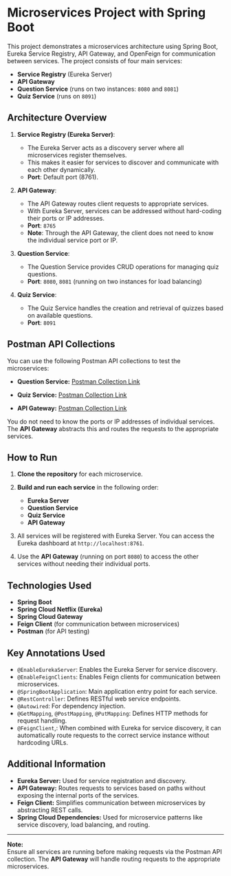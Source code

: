 # Microservices Project with Spring Boot

This project demonstrates a microservices architecture using Spring Boot, Eureka Service Registry, API Gateway, and OpenFeign for communication between services. The project consists of four main services:

- **Service Registry** (Eureka Server)
- **API Gateway**
- **Question Service** (runs on two instances: `8080` and `8081`)
- **Quiz Service** (runs on `8091`)

## Architecture Overview

1. **Service Registry (Eureka Server)**:

   - The Eureka Server acts as a discovery server where all microservices register themselves.
   - This makes it easier for services to discover and communicate with each other dynamically.
   - **Port**: Default port (8761).

2. **API Gateway**:

   - The API Gateway routes client requests to appropriate services.
   - With Eureka Server, services can be addressed without hard-coding their ports or IP addresses.
   - **Port**: `8765`
   - **Note**: Through the API Gateway, the client does not need to know the individual service port or IP.

3. **Question Service**:

   - The Question Service provides CRUD operations for managing quiz questions.
   - **Port**: `8080`, `8081` (running on two instances for load balancing)

4. **Quiz Service**:
   - The Quiz Service handles the creation and retrieval of quizzes based on available questions.
   - **Port**: `8091`

## Postman API Collections

You can use the following Postman API collections to test the microservices:

- **Question Service:**
  [Postman Collection Link](https://api.postman.com/collections/32429637-3797cfc8-d913-4a07-bd59-0fcc01c26545?access_key=PMAT-01JA0R3JW9AZSMB5X0XXFNC78T)

- **Quiz Service:**
  [Postman Collection Link](https://api.postman.com/collections/32429637-232b6e77-1fa0-4c95-8daf-3c389ea1fd30?access_key=PMAT-01JA0R28TY0V37CVXREYZSFVNN)

- **API Gateway:**
  [Postman Collection Link](https://api.postman.com/collections/32429637-f759aed1-4cb2-4b18-b822-1c3d98cd58a1?access_key=PMAT-01JA0R4ES94AF9C9ZAY1FPRT9R)

You do not need to know the ports or IP addresses of individual services. The **API Gateway** abstracts this and routes the requests to the appropriate services.

## How to Run

1. **Clone the repository** for each microservice.

2. **Build and run each service** in the following order:

   - **Eureka Server**
   - **Question Service**
   - **Quiz Service**
   - **API Gateway**

3. All services will be registered with Eureka Server. You can access the Eureka dashboard at `http://localhost:8761`.

4. Use the **API Gateway** (running on port `8080`) to access the other services without needing their individual ports.

## Technologies Used

- **Spring Boot**
- **Spring Cloud Netflix (Eureka)**
- **Spring Cloud Gateway**
- **Feign Client** (for communication between microservices)
- **Postman** (for API testing)

## Key Annotations Used

- `@EnableEurekaServer`: Enables the Eureka Server for service discovery.
- `@EnableFeignClients`: Enables Feign clients for communication between microservices.
- `@SpringBootApplication`: Main application entry point for each service.
- `@RestController`: Defines RESTful web service endpoints.
- `@Autowired`: For dependency injection.
- `@GetMapping`, `@PostMapping`, `@PutMapping`: Defines HTTP methods for request handling.
- `@FeignClient`,: When combined with Eureka for service discovery, it can automatically route requests to the correct service instance without hardcoding URLs.

## Additional Information

- **Eureka Server:** Used for service registration and discovery.
- **API Gateway:** Routes requests to services based on paths without exposing the internal ports of the services.
- **Feign Client:** Simplifies communication between microservices by abstracting REST calls.
- **Spring Cloud Dependencies:** Used for microservice patterns like service discovery, load balancing, and routing.

---

**Note:**  
Ensure all services are running before making requests via the Postman API collection. The **API Gateway** will handle routing requests to the appropriate microservices.
